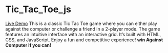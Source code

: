 # Tic_Tac_Toe_js
[Live Demo](https://ahmedtamerreko.github.io/Tic_Tac_Toe_js/)
This is a classic Tic Tac Toe game where you can either play against the computer or challenge a friend in a 2-player mode. The game features an intuitive interface with an interactive grid. It’s built with HTML, CSS, and JavaScript. Enjoy a fun and competitive experience!
**win Against Computer if you can!**
